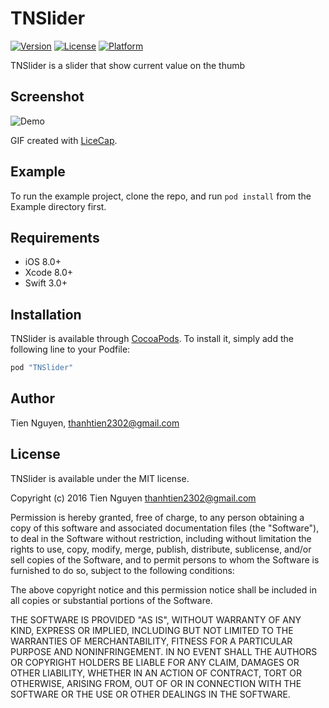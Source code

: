 # TNSlider


[![Version](https://img.shields.io/cocoapods/v/TNSlider.svg?style=flat)](http://cocoapods.org/pods/TNSlider)
[![License](https://img.shields.io/cocoapods/l/TNSlider.svg?style=flat)](http://cocoapods.org/pods/TNSlider)
[![Platform](https://img.shields.io/cocoapods/p/TNSlider.svg?style=flat)](http://cocoapods.org/pods/TNSlider)

TNSlider is a slider that show current value on the thumb

## Screenshot


<img src='Screenshot/tnslider.gif' title='Demo' width='' alt='Demo' />

GIF created with [LiceCap](http://www.cockos.com/licecap/).



## Example

To run the example project, clone the repo, and run `pod install` from the Example directory first.

## Requirements

- iOS 8.0+
- Xcode 8.0+
- Swift 3.0+

## Installation

TNSlider is available through [CocoaPods](http://cocoapods.org). To install
it, simply add the following line to your Podfile:

```ruby
pod "TNSlider"
```

## Author

Tien Nguyen, thanhtien2302@gmail.com

## License

TNSlider is available under the MIT license. 

Copyright (c) 2016 Tien Nguyen <thanhtien2302@gmail.com>

Permission is hereby granted, free of charge, to any person obtaining a copy
of this software and associated documentation files (the "Software"), to deal
in the Software without restriction, including without limitation the rights
to use, copy, modify, merge, publish, distribute, sublicense, and/or sell
copies of the Software, and to permit persons to whom the Software is
furnished to do so, subject to the following conditions:

The above copyright notice and this permission notice shall be included in
all copies or substantial portions of the Software.

THE SOFTWARE IS PROVIDED "AS IS", WITHOUT WARRANTY OF ANY KIND, EXPRESS OR
IMPLIED, INCLUDING BUT NOT LIMITED TO THE WARRANTIES OF MERCHANTABILITY,
FITNESS FOR A PARTICULAR PURPOSE AND NONINFRINGEMENT. IN NO EVENT SHALL THE
AUTHORS OR COPYRIGHT HOLDERS BE LIABLE FOR ANY CLAIM, DAMAGES OR OTHER
LIABILITY, WHETHER IN AN ACTION OF CONTRACT, TORT OR OTHERWISE, ARISING FROM,
OUT OF OR IN CONNECTION WITH THE SOFTWARE OR THE USE OR OTHER DEALINGS IN
THE SOFTWARE.